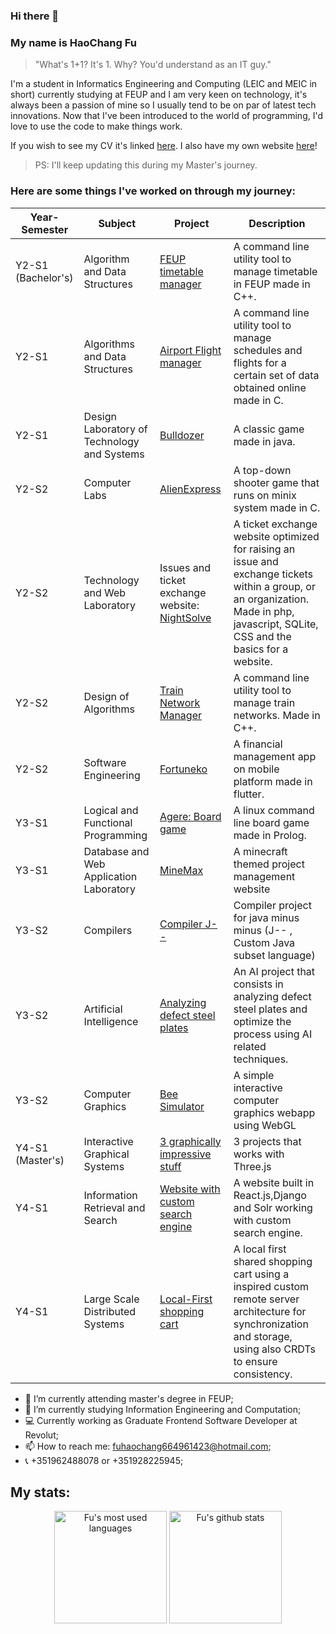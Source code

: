 ### Hi there 👋
### My name is HaoChang Fu
> "What's 1+1? It's 1. Why? You'd understand as an IT guy."

  I'm a student in Informatics Engineering and Computing (LEIC and MEIC in short) currently studying at FEUP and I am very keen on technology, it's always been a passion of mine so I usually tend to be on par of latest tech innovations.
  Now that I've been introduced to the world of programming, I'd love to use the code to make things work.
  
  If you wish to see my CV it's linked [here](https://www.canva.com/design/DAF6PCpI4SU/TLYp_GXJ8nvYkXKiGgwn4Q/edit?utm_content=DAF6PCpI4SU&utm_campaign=designshare&utm_medium=link2&utm_source=sharebutton).
  I also have my own website [here](https://haochangwebsite.netlify.app/)!
> PS: I'll keep updating this during my Master's journey.
### Here are some things I've worked on through my journey:

| Year-Semester       | Subject                                     | Project                                                                                  | Description                                                                                                                                                                          |
|---------------------|---------------------------------------------|------------------------------------------------------------------------------------------|--------------------------------------------------------------------------------------------------------------------------------------------------------------------------------------|
| Y2-S1  (Bachelor's) | Algorithm and Data Structures               | [FEUP timetable manager](https://github.com/unrealxinfinity/AED1)                        | A command line utility tool to manage timetable in FEUP made in C++.                                                                                                                 |
| Y2-S1               | Algorithms and Data Structures              | [Airport Flight manager](https://github.com/unrealxinfinity/AEDGrupo2)                   | A command line utility tool to manage schedules and flights for a certain set of data obtained online made in C.                                                                     |
| Y2-S1               | Design Laboratory of Technology and Systems | [Bulldozer](https://github.com/unrealxinfinity/LDTS)                                     | A classic game made in java.                                                                                                                                                         |
| Y2-S2               | Computer Labs                               | [AlienExpress](https://github.com/unrealxinfinity/AlienExpress)                          | A top-down shooter game that runs on minix system made in C.                                                                                                                         |
| Y2-S2               | Technology and Web Laboratory               | Issues and ticket exchange website: [NightSolve](https://github.com/unrealxinfinity/LTW) | A ticket exchange website optimized for raising an issue and exchange tickets within a group, or an organization. Made in php, javascript, SQLite, CSS and the basics for a website. |
| Y2-S2               | Design of Algorithms                        | [Train Network Manager](https://github.com/unrealxinfinity/DA2023)                       | A command line utility tool to manage train networks. Made in C++.                                                                                                                   |
| Y2-S2               | Software Engineering                        | [Fortuneko](https://github.com/FEUP-LEIC-ES-2022-23/2LEIC16T5)                           | A financial management app on mobile platform made in flutter.                                                                                                                       |
| Y3-S1               | Logical and Functional Programming          | [Agere: Board game](https://github.com/unrealxinfinity/Agere-PFL)                        | A linux command line board game made in Prolog.                                                                                                                                      |
| Y3-S1               | Database and Web Application Laboratory     | [MineMax](https://github.com/unrealxinfinity/lbaw2023)                                   | A minecraft themed project management website                                                                                                                                        |
| Y3-S2               | Compilers                                   | [Compiler J--](https://github.com/unrealxinfinity/comp2024)                              | Compiler project for java minus minus (J-- , Custom Java subset language)                                                                                                            |
| Y3-S2               | Artificial Intelligence                     | [Analyzing defect steel plates](https://github.com/Onso37/ia-proj2)                      | An AI project that consists in analyzing defect steel plates and optimize the process using AI related techniques.                                                                   |
| Y3-S2               | Computer Graphics                           | [Bee Simulator](https://github.com/unrealxinfinity/CG)                                   | A simple interactive computer graphics webapp using WebGL                                                                                                                            |
| Y4-S1 (Master's)    | Interactive Graphical Systems               | [3 graphically impressive stuff](https://github.com/unrealxinfinity/SGI)                 | 3 projects that works with Three.js                                                                                                                                                  |
| Y4-S1               | Information Retrieval and Search            | [Website with custom search engine](https://github.com/madalenaye/feup-pri)              | A website built in React.js,Django and Solr working with custom search engine.                                                                                                       |
| Y4-S1               | Large Scale Distributed Systems             | [Local-First shopping cart](https://github.com/unrealxinfinity/SDLE)                     | A local first shared shopping cart using a inspired custom remote server architecture for synchronization and storage, using also CRDTs to ensure consistency.                       |

- 🎩 I’m currently attending master's degree in FEUP;
- 🌱 I’m currently studying Information Engineering and Computation;
- 💻 Currently working as Graduate Frontend Software Developer at Revolut;
- 📫 How to reach me: fuhaochang664961423@hotmail.com;
- 📞 +351962488078 or +351928225945;

## My stats:
<div align = "center">
  <img height=180em src="https://github-readme-stats.vercel.app/api/top-langs/?username=unrealxinfinity&layout=donut&theme=transparent" alt="Fu's most used languages">
  <img height=180em src="https://github-readme-stats.vercel.app/api?username=unrealxinfinity&show_icons=true&theme=transparent" alt="Fu's github stats">
</div>
